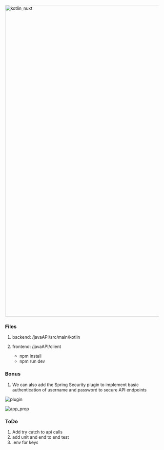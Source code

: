 <img width="1021" alt="kotlin_nuxt" src="https://user-images.githubusercontent.com/13556673/120704374-7efa6b80-c484-11eb-8740-9963c7487aac.png">

### Files
 1. backend: /javaAPI/src/main/kotlin

 1. frontend: /javaAPI/client
     * npm install
     * npm run dev

### Bonus
 1. We can also add the Spring Security plugin to implement basic authentication of username and password to secure API endpoints

![plugin](https://user-images.githubusercontent.com/13556673/120576117-40b36c80-c3f0-11eb-8ff2-facd25c78651.png)

   ![app_prop](https://user-images.githubusercontent.com/13556673/120576001-0d70dd80-c3f0-11eb-9931-64baa0b660ff.png)

### ToDo
 1. Add try catch to api calls
 2. add unit and end to end test
 3. .env for keys
